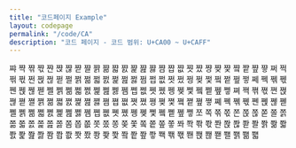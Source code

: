 ```yaml
---
title: "코드페이지 Example"
layout: codepage
permalink: "/code/CA"
description: "코드 페이지 - 코드 범위: U+CA00 ~ U+CAFF"
---
```


<span class="code tofu"></span>
<span class="code tofu"></span>
<span class="code tofu"></span>
<span class="code tofu"></span>
<span class="code tofu"></span>
<span class="code tofu"></span>
<span class="code tofu"></span>
<span class="code tofu"></span>
<span class="code tofu"></span>
<span class="code tofu"></span>
<span class="code tofu"></span>
<span class="code tofu"></span>
<span class="code tofu"></span>
<span class="code tofu"></span>
<span class="code tofu"></span>
<span class="code tofu"></span>
<span class="code tofu"></span>
<span class="code tofu"></span>
<span class="code tofu"></span>
<span class="code tofu"></span>
<span class="character">쨔</span>
<span class="character">쨕</span>
<span class="character">쨖</span>
<span class="character">쨗</span>
<span class="character">쨘</span>
<span class="character">쨙</span>
<span class="character">쨚</span>
<span class="character">쨛</span>
<span class="character">쨜</span>
<span class="character">쨝</span>
<span class="character">쨞</span>
<span class="character">쨟</span>
<span class="character">쨠</span>
<span class="character">쨡</span>
<span class="character">쨢</span>
<span class="character">쨣</span>
<span class="character">쨤</span>
<span class="character">쨥</span>
<span class="character">쨦</span>
<span class="character">쨧</span>
<span class="character">쨨</span>
<span class="character">쨩</span>
<span class="character">쨪</span>
<span class="character">쨫</span>
<span class="character">쨬</span>
<span class="character">쨭</span>
<span class="character">쨮</span>
<span class="character">쨯</span>
<span class="code tofu"></span>
<span class="code tofu"></span>
<span class="code tofu"></span>
<span class="code tofu"></span>
<span class="code tofu"></span>
<span class="code tofu"></span>
<span class="code tofu"></span>
<span class="code tofu"></span>
<span class="code tofu"></span>
<span class="code tofu"></span>
<span class="code tofu"></span>
<span class="code tofu"></span>
<span class="code tofu"></span>
<span class="code tofu"></span>
<span class="code tofu"></span>
<span class="code tofu"></span>
<span class="code tofu"></span>
<span class="code tofu"></span>
<span class="code tofu"></span>
<span class="code tofu"></span>
<span class="code tofu"></span>
<span class="code tofu"></span>
<span class="code tofu"></span>
<span class="code tofu"></span>
<span class="code tofu"></span>
<span class="code tofu"></span>
<span class="code tofu"></span>
<span class="code tofu"></span>
<span class="character">쩌</span>
<span class="character">쩍</span>
<span class="character">쩎</span>
<span class="character">쩏</span>
<span class="character">쩐</span>
<span class="character">쩑</span>
<span class="character">쩒</span>
<span class="character">쩓</span>
<span class="character">쩔</span>
<span class="character">쩕</span>
<span class="character">쩖</span>
<span class="character">쩗</span>
<span class="character">쩘</span>
<span class="character">쩙</span>
<span class="character">쩚</span>
<span class="character">쩛</span>
<span class="character">쩜</span>
<span class="character">쩝</span>
<span class="character">쩞</span>
<span class="character">쩟</span>
<span class="character">쩠</span>
<span class="character">쩡</span>
<span class="character">쩢</span>
<span class="character">쩣</span>
<span class="character">쩤</span>
<span class="character">쩥</span>
<span class="character">쩦</span>
<span class="character">쩧</span>
<span class="character">쩨</span>
<span class="character">쩩</span>
<span class="character">쩪</span>
<span class="character">쩫</span>
<span class="character">쩬</span>
<span class="character">쩭</span>
<span class="character">쩮</span>
<span class="character">쩯</span>
<span class="character">쩰</span>
<span class="character">쩱</span>
<span class="character">쩲</span>
<span class="character">쩳</span>
<span class="character">쩴</span>
<span class="character">쩵</span>
<span class="character">쩶</span>
<span class="character">쩷</span>
<span class="character">쩸</span>
<span class="character">쩹</span>
<span class="character">쩺</span>
<span class="character">쩻</span>
<span class="character">쩼</span>
<span class="character">쩽</span>
<span class="character">쩾</span>
<span class="character">쩿</span>
<span class="character">쪀</span>
<span class="character">쪁</span>
<span class="character">쪂</span>
<span class="character">쪃</span>
<span class="character">쪄</span>
<span class="character">쪅</span>
<span class="character">쪆</span>
<span class="character">쪇</span>
<span class="character">쪈</span>
<span class="character">쪉</span>
<span class="character">쪊</span>
<span class="character">쪋</span>
<span class="character">쪌</span>
<span class="character">쪍</span>
<span class="character">쪎</span>
<span class="character">쪏</span>
<span class="character">쪐</span>
<span class="character">쪑</span>
<span class="character">쪒</span>
<span class="character">쪓</span>
<span class="character">쪔</span>
<span class="character">쪕</span>
<span class="character">쪖</span>
<span class="character">쪗</span>
<span class="character">쪘</span>
<span class="character">쪙</span>
<span class="character">쪚</span>
<span class="character">쪛</span>
<span class="character">쪜</span>
<span class="character">쪝</span>
<span class="character">쪞</span>
<span class="character">쪟</span>
<span class="character">쪠</span>
<span class="character">쪡</span>
<span class="character">쪢</span>
<span class="character">쪣</span>
<span class="character">쪤</span>
<span class="character">쪥</span>
<span class="character">쪦</span>
<span class="character">쪧</span>
<span class="character">쪨</span>
<span class="character">쪩</span>
<span class="character">쪪</span>
<span class="character">쪫</span>
<span class="character">쪬</span>
<span class="character">쪭</span>
<span class="character">쪮</span>
<span class="character">쪯</span>
<span class="character">쪰</span>
<span class="character">쪱</span>
<span class="character">쪲</span>
<span class="character">쪳</span>
<span class="character">쪴</span>
<span class="character">쪵</span>
<span class="character">쪶</span>
<span class="character">쪷</span>
<span class="character">쪸</span>
<span class="character">쪹</span>
<span class="character">쪺</span>
<span class="character">쪻</span>
<span class="character">쪼</span>
<span class="character">쪽</span>
<span class="character">쪾</span>
<span class="character">쪿</span>
<span class="character">쫀</span>
<span class="character">쫁</span>
<span class="character">쫂</span>
<span class="character">쫃</span>
<span class="character">쫄</span>
<span class="character">쫅</span>
<span class="character">쫆</span>
<span class="character">쫇</span>
<span class="character">쫈</span>
<span class="character">쫉</span>
<span class="character">쫊</span>
<span class="character">쫋</span>
<span class="character">쫌</span>
<span class="character">쫍</span>
<span class="character">쫎</span>
<span class="character">쫏</span>
<span class="character">쫐</span>
<span class="character">쫑</span>
<span class="character">쫒</span>
<span class="character">쫓</span>
<span class="character">쫔</span>
<span class="character">쫕</span>
<span class="character">쫖</span>
<span class="character">쫗</span>
<span class="character">쫘</span>
<span class="character">쫙</span>
<span class="character">쫚</span>
<span class="character">쫛</span>
<span class="character">쫜</span>
<span class="character">쫝</span>
<span class="character">쫞</span>
<span class="character">쫟</span>
<span class="character">쫠</span>
<span class="character">쫡</span>
<span class="character">쫢</span>
<span class="character">쫣</span>
<span class="character">쫤</span>
<span class="character">쫥</span>
<span class="character">쫦</span>
<span class="character">쫧</span>
<span class="character">쫨</span>
<span class="character">쫩</span>
<span class="character">쫪</span>
<span class="character">쫫</span>
<span class="character">쫬</span>
<span class="character">쫭</span>
<span class="character">쫮</span>
<span class="character">쫯</span>
<span class="character">쫰</span>
<span class="character">쫱</span>
<span class="character">쫲</span>
<span class="character">쫳</span>
<span class="code tofu"></span>
<span class="character">쫵</span>
<span class="character">쫶</span>
<span class="character">쫷</span>
<span class="character">쫸</span>
<span class="character">쫹</span>
<span class="character">쫺</span>
<span class="character">쫻</span>
<span class="character">쫼</span>
<span class="character">쫽</span>
<span class="character">쫾</span>
<span class="character">쫿</span>